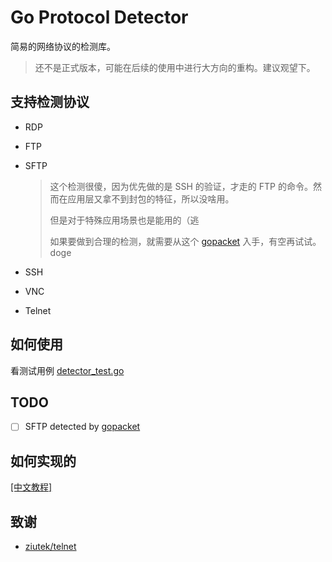 # Go Protocol Detector

简易的网络协议的检测库。

> 还不是正式版本，可能在后续的使用中进行大方向的重构。建议观望下。
>

## 支持检测协议

* RDP

* FTP

* SFTP

  > 这个检测很傻，因为优先做的是 SSH 的验证，才走的 FTP 的命令。然而在应用层又拿不到封包的特征，所以没啥用。
  >
  > 但是对于特殊应用场景也是能用的（逃
  >
  > 如果要做到合理的检测，就需要从这个 [gopacket](https://github.com/google/gopacket) 入手，有空再试试。doge

* SSH

* VNC

* Telnet

## 如何使用

看测试用例 [detector_test.go](https://github.com/allanpk716/go-protocol-detector/blob/master/detector_test.go)

## TODO

- [ ] SFTP detected by [gopacket](https://github.com/google/gopacket)

## 如何实现的

[[中文教程]](https://github.com/allanpk716/go-protocol-detector/blob/master/ReadMeThings/readme_cn_tutorial.md)

## 致谢

* [ziutek/telnet](ziutek/telnet)